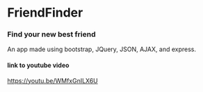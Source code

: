 # FriendFinder

### Find your new best friend

An app made using bootstrap, JQuery, JSON, AJAX, and express.

#### link to youtube video
https://youtu.be/WMfxGnILX6U
